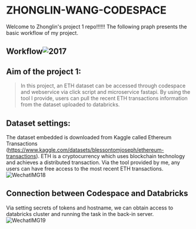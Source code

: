 # ZHONGLIN-WANG-CODESPACE
Welcome to Zhonglin's project 1 repo!!!!!! The following praph presents the basic workflow of my project.
## Workflow![2017](https://user-images.githubusercontent.com/112585430/190886983-3403aefd-1f86-4a66-87b7-0f4826da8a47.jpeg)


## Aim of the project 1:
> In this project, an ETH dataset can be accessed through codespace and webservice via click script and microservice fastapi. By using the tool I provide, users can pull the recent ETH transactions information from the dataset uploaded to databricks.
## Dataset settings:
The dataset embedded is downloaded from Kaggle called Ethereum Transactions (https://www.kaggle.com/datasets/blessontomjoseph/ethereum-transactions). ETH is a cryptocurrency which uses blockchain technology and achieves a distributed transaction. Via the tool provided by me, any users can have free access to the most recent ETH transactions.
![WechatIMG18](https://user-images.githubusercontent.com/112585430/190887488-fb5fa5d7-3308-4ca9-a718-2700227e695d.jpeg)
## Connection between Codespace and Databricks
Via setting secrets of tokens and hostname, we can obtain access to databricks cluster and running the task in the back-in server.
![WechatIMG19](https://user-images.githubusercontent.com/112585430/190887549-a1889bcb-b3f2-445c-a8af-6a316730a117.jpeg)
